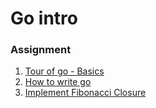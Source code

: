 

# Go intro

### Assignment
1. [Tour of go - Basics](https://go.dev/tour/basics)
2. [How to write go](https://go.dev/doc/code)
3. [Implement Fibonacci Closure](https://go.dev/tour/moretypes/26)
